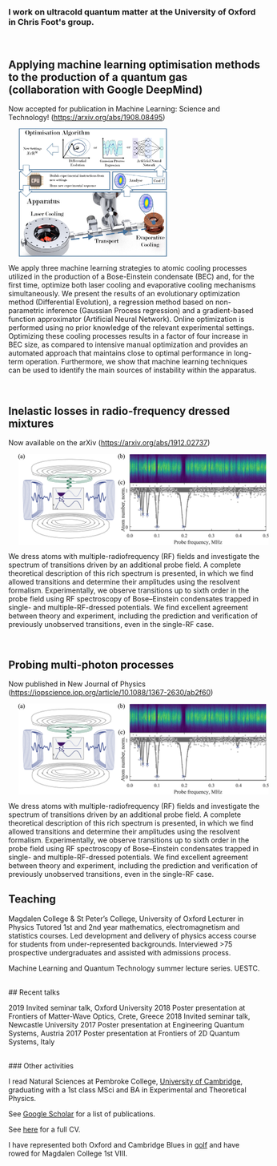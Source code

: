 ### I work on ultracold quantum matter at the University of Oxford in Chris Foot's group. 

<br/>

## Applying machine learning optimisation methods to the production of a quantum gas (collaboration with Google DeepMind)

Now accepted for publication in Machine Learning: Science and Technology! (https://arxiv.org/abs/1908.08495)

<img align="middle" src="Feedback_Loop.jpg" width="300" hspace="20">

We apply three machine learning strategies to atomic cooling processes utilized in the production of a Bose-Einstein condensate (BEC) and, for the first time, optimize both laser cooling and evaporative cooling mechanisms simultaneously. We present the results of an evolutionary optimization method (Differential Evolution), a regression method based on non-parametric inference (Gaussian Process regression) and a gradient-based function approximator (Artificial Neural Network). Online optimization is performed using no prior knowledge of the relevant experimental settings. Optimizing these cooling processes results in a factor of four increase in BEC size, as compared to intensive manual optimization and provides an automated approach that maintains close to optimal performance in long-term operation. Furthermore, we show that machine learning techniques can be used to identify the main sources of instability within the apparatus.

<br/>

## Inelastic losses in radio-frequency dressed mixtures

Now available on the arXiv (https://arxiv.org/abs/1912.02737)

<img align="middle" src="Fig1Probing.jpg" width="500" hspace="20">

We dress atoms with multiple-radiofrequency (RF) fields and investigate the spectrum of transitions driven by an additional probe field. A complete theoretical description of this rich spectrum is presented, in which we find allowed transitions and determine their amplitudes using the resolvent formalism. Experimentally, we observe transitions up to sixth order in the probe field using RF spectroscopy of Bose–Einstein condensates trapped in single- and multiple-RF-dressed potentials. We find excellent agreement between theory and experiment, including the prediction and verification of previously unobserved transitions, even in the single-RF case.

<br/>

## Probing multi-photon processes

Now published in New Journal of Physics (https://iopscience.iop.org/article/10.1088/1367-2630/ab2f60)

<img align="middle" src="Fig1Probing.jpg" width="500" hspace="20">

We dress atoms with multiple-radiofrequency (RF) fields and investigate the spectrum of transitions driven by an additional probe field. A complete theoretical description of this rich spectrum is presented, in which we find allowed transitions and determine their amplitudes using the resolvent formalism. Experimentally, we observe transitions up to sixth order in the probe field using RF spectroscopy of Bose–Einstein condensates trapped in single- and multiple-RF-dressed potentials. We find excellent agreement between theory and experiment, including the prediction and verification of previously unobserved transitions, even in the single-RF case.


## Teaching

Magdalen College & St Peter’s College, University of Oxford
Lecturer in Physics Tutored 1st and 2nd year mathematics, electromagnetism and statistics courses. Led development and delivery
of physics access course for students from under-represented backgrounds. Interviewed >75 prospective
undergraduates and assisted with admissions process.

Machine Learning and Quantum Technology summer lecture series. UESTC.


<br/>
## Recent talks

2019 Invited seminar talk, Oxford University
2018 Poster presentation at Frontiers of Matter-Wave Optics, Crete, Greece
2018 Invited seminar talk, Newcastle University
2017 Poster presentation at Engineering Quantum Systems, Austria
2017 Poster presentation at Frontiers of 2D Quantum Systems, Italy

<br/>
### Other activities

I read Natural Sciences at Pembroke College, [University of Cambridge](https://www.cam.ac.uk/), graduating with a 1st class MSci and BA in Experimental and Theoretical Physics.

See [Google Scholar](https://scholar.google.com/citations?user=Wbwb3AIAAAAJ&hl=en) for a list of publications.

See [here](AJB_CV.pdf) for a full CV.

I have represented both Oxford and Cambridge Blues in [golf](hhttp://www.cugc.uk/) and have rowed for Magdalen College 1st VIII.

